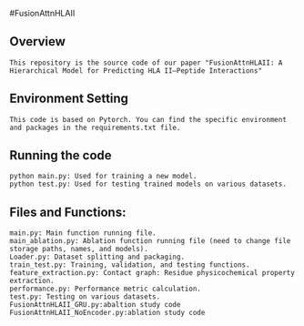 #FusionAttnHLAII

## Overview
    This repository is the source code of our paper "FusionAttnHLAII: A Hierarchical Model for Predicting HLA II–Peptide Interactions"

## Environment Setting
    This code is based on Pytorch. You can find the specific environment and packages in the requirements.txt file.

## Running the code
    python main.py: Used for training a new model.
    python test.py: Used for testing trained models on various datasets.


## Files and Functions:
    main.py: Main function running file.
    main_ablation.py: Ablation function running file (need to change file storage paths, names, and models).
    Loader.py: Dataset splitting and packaging.
    train_test.py: Training, validation, and testing functions.
    feature_extraction.py: Contact graph: Residue physicochemical property extraction.
    performance.py: Performance metric calculation.
    test.py: Testing on various datasets.
    FusionAttnHLAII_GRU.py:abaltion study code
    FusionAttnHLAII_NoEncoder.py:ablation study code



